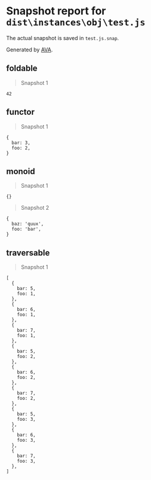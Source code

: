 # Snapshot report for `dist\instances\obj\test.js`

The actual snapshot is saved in `test.js.snap`.

Generated by [AVA](https://ava.li).

## foldable

> Snapshot 1

    42

## functor

> Snapshot 1

    {
      bar: 3,
      foo: 2,
    }

## monoid

> Snapshot 1

    {}

> Snapshot 2

    {
      baz: 'quux',
      foo: 'bar',
    }

## traversable

> Snapshot 1

    [
      {
        bar: 5,
        foo: 1,
      },
      {
        bar: 6,
        foo: 1,
      },
      {
        bar: 7,
        foo: 1,
      },
      {
        bar: 5,
        foo: 2,
      },
      {
        bar: 6,
        foo: 2,
      },
      {
        bar: 7,
        foo: 2,
      },
      {
        bar: 5,
        foo: 3,
      },
      {
        bar: 6,
        foo: 3,
      },
      {
        bar: 7,
        foo: 3,
      },
    ]
